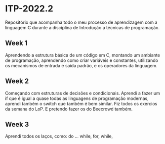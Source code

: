 # ITP-2022.2
Repositório que acompanha todo o meu processo de aprendizagem com a linguagem C durante a disciplina de Introdução a técnicas de programação.

## Week 1
Aprendendo a estrutura básica de um código em C, montando um ambiante de programação, aprendendo como criar variáveis e constantes, 
utilizando os mecanismos de entrada e saída padrão, e os operadores da linguagem.

## Week 2

Começando com estruturas de decisões e condicionais. Aprendi a fazer um if que é igual a 
quase todas as linguagens de programação modernas, aprendi também o switch que também é bem
similar. Fiz todos os exercios da semana do LoP. E pretendo fazer os do Beecrowd também.

## Week 3

Aprendi todos os laços, como: do ... while, for, while,